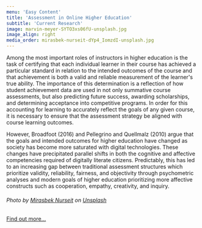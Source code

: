 ```yaml
---
menu: 'Easy Content'
title: 'Assessment in Online Higher Education'
subtitle: 'Current Research'
image: marvin-meyer-SYTO3xs06fU-unsplash.jpg
image_align: right
media_order: mirasbek-nurseit-dYp4_IomzdI-unsplash.jpg
---
```


Among the most important roles of instructors in higher education is the task of certifying that each individual learner in their course has achieved a particular standard in relation to the intended outcomes of the course and that achievement is both a valid and reliable measurement of the learner's true ability. The importance of this determination is a reflection of how student achievement data are used in not only summative course assessments, but also predicting future success, awarding scholarships, and determining acceptance into competitive programs. In order for this accounting for learning to accurately reflect the goals of any given course, it is necessary to ensure that the assessment strategy be aligned with course learning outcomes.

However, Broadfoot (2016) and Pellegrino and Quellmalz (2010) argue that the goals and intended outcomes for higher education have changed as society has become more saturated with digital technologies. These changes have precipitated parallel shifts in both the cognitive and affective competencies required of digitally literate citizens. Predictably, this has led to an increasing gap between traditional assessment structures which prioritize validity, reliability, fairness, and objectivity through psychometric analyses and modern goals of higher education prioritizing more affective constructs such as cooperation, empathy, creativity, and inquiry.
###### <span>Photo by <a href="https://unsplash.com/@mirvsbek?utm_source=unsplash&amp;utm_medium=referral&amp;utm_content=creditCopyText">Mirasbek Nurseit</a> on <a href="https://unsplash.com/s/photos/computer?utm_source=unsplash&amp;utm_medium=referral&amp;utm_content=creditCopyText">Unsplash</a></span>

[Find out more...](https://cmadland@github.io/assessment?classes=btn,mt-4,w-content,block)
